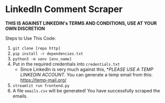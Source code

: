 # LinkedIn Comment Scraper

**THIS IS AGAINST LINKEDIN's TERMS AND CONDITIONS, USE AT YOUR OWN DISCRETION**

Steps to Use This Code:
1) `git clone [repo http]`
3) `pip install -r dependencies.txt`
4) `python3 -m venv [env_name]`
5) Put in the required credentials into `credentials.txt`
   - Since LinkedIn is very much against this, **PLEASE USE A TEMP LINKEDIN ACCOUNT*. You can generate a temp email from this: https://temp-mail.org/
6) `streamlit run frontend.py`
7) A file `emails.csv` will be generated! You have successfully scraped the emails.

